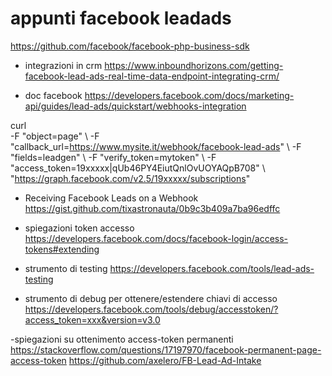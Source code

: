 # appunti facebook leadads


https://github.com/facebook/facebook-php-business-sdk

- integrazioni in crm
https://www.inboundhorizons.com/getting-facebook-lead-ads-real-time-data-endpoint-integrating-crm/

- doc facebook 
https://developers.facebook.com/docs/marketing-api/guides/lead-ads/quickstart/webhooks-integration

curl \
  -F "object=page" \ 
  -F "callback_url=https://www.mysite.it/webhook/facebook-lead-ads" \ 
  -F "fields=leadgen" \ 
  -F "verify_token=mytoken" \ 
  -F "access_token=19xxxxx|qUb46PY4EiutQnlOvUOYAQpB708" \ 
  "https://graph.facebook.com/v2.5/19xxxxx/subscriptions"
 
- Receiving Facebook Leads on a Webhook
https://gist.github.com/tixastronauta/0b9c3b409a7ba96edffc
 

- spiegazioni token accesso
https://developers.facebook.com/docs/facebook-login/access-tokens#extending
  
- strumento di testing
https://developers.facebook.com/tools/lead-ads-testing
  
- strumento di debug per ottenere/estendere chiavi di accesso
https://developers.facebook.com/tools/debug/accesstoken/?access_token=xxx&version=v3.0
  
-spiegazioni su ottenimento access-token permanenti
https://stackoverflow.com/questions/17197970/facebook-permanent-page-access-token
https://github.com/axelero/FB-Lead-Ad-Intake
  
